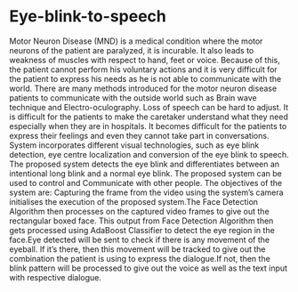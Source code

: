 # Eye-blink-to-speech
Motor Neuron Disease (MND) is a medical condition where the motor neurons of the patient are paralyzed, it is incurable. It also leads to weakness of muscles with respect to hand, feet or voice. Because of this, the patient cannot perform his voluntary actions and it is very difficult for the patient to express his needs as he is not able to communicate with the world. There are many methods introduced for the motor neuron disease patients to communicate with the outside world such as Brain wave technique and Electro-oculography. Loss of speech can be hard to adjust. It is difficult for the patients to make the caretaker understand what they need especially when they are in hospitals. It becomes difficult for the patients to express their feelings and even they cannot take part in conversations. System incorporates different visual technologies, such as eye blink detection, eye centre localization and conversion of the eye blink to speech. The proposed system detects the eye blink and differentiates between an intentional long blink and a normal eye blink. The proposed system can be used to control and Communicate with other people. The objectives of the system are: Capturing the frame from the video using the system’s camera initialises the execution of the proposed system.The Face Detection Algorithm then processes on the captured video frames to give out the rectangular boxed face. This output from Face Detection Algorithm then gets processed using AdaBoost Classifier to detect the eye region in the face.Eye detected will be sent to check if there is any movement of the eyeball. If it’s there, then this movement will be tracked to give out the combination the patient is using to express the dialogue.If not, then the blink pattern will be processed to give out the voice as well as the text input with respective dialogue.
